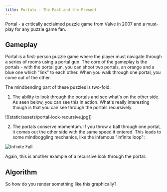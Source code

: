 ```yaml
---
title: Portals - The Past and the Present
---
```


Portal - a critically acclaimed puzzle game from Valve in 2007 and a must-play for any puzzle game fan.

## Gameplay

Portal is a first-person puzzle game where the player must navigate through a series of rooms using a portal gun. The core of the gameplay is the portals - with the portal gun, you can shoot two portals, an orange and a blue one which "link" to each other. When you walk through one portal, you come out of the other.

The mindbending part of these puzzles is two-fold:

1. The ability to look through the portals and see what's on the other side. As seen below, you can see this in action. What's really interesting though is that you can see through the portals recursively.

![[static/assets/portal-look-recursive.jpg]]

2. The portals conserve momentum. If you throw a ball through one portal, it comes out the other side with the same speed it entered. This leads to some mindboggling mechanics, like the infamous "infinite loop":

![Infinite Fall](https://www.youtube.com/watch?v=rVJHQ7SkgwI)

Again, this is another example of a recursive look through the portal.


## Algorithm

So how do you render something like this graphically?


